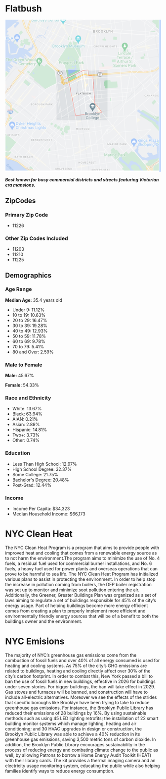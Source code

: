 # Flatbush
![Highlighted Flatbush Area](Flatbush_Highlighted.png)

***Best known for busy commercial districts and streets featuring Victorian era mansions.*** 

## ZipCodes

### Primary Zip Code

- 11226

### Other Zip Codes Included

- 11203
- 11210
- 11225

## Demographics

### Age Range

**Median Age:** 35.4 years old
- Under 9: 11.12%
- 10 to 19: 10.63%
- 20 to 29: 16.47%
- 30 to 39: 19.28%
- 40 to 49: 12.93%
- 50 to 59: 11.78%
- 60 to 69: 9.78%
- 70 to 79: 5.41%
- 80 and Over: 2.59%

### Male to Female

**Male:** 45.67%

**Female:** 54.33%

### Race and Ethnicity

- White: 13.67%
- Black: 63.94%
- AIAN: 0.21%
- Asian: 2.89%
- Hispanic: 14.81%
- Two+: 3.73%
- Other: 0.74%

### Education

- Less Than High School: 12.97%
- High School Degree: 32.37%
- Some College: 21.75%
- Bachelor's Degree: 20.48%
- Post-Grad: 12.44%

### Income

- Income Per Capita: $34,323
- Median Household Income: $66,173

# NYC Clean Heat

  The NYC Clean Heat Program is a program that aims to provide people with improved heat and cooling that comes from a renewable energy source as to not harm the environment.The program aims to minimize the use of No. 4 fuels, a residual fuel used for commercial burner installations, and No. 6 fuels, a heavy fuel used for power plants and overseas operations that can prove to be harmful to sea life. The NYC Clean Heat Program has initialized various plans to assist in protecting the environment. In order to help stop the increase in pollution coming from boilers, the DEP boiler registration was set up to monitor and minimize soot pollution entering the air. Additionally, the Greener, Greater Buildings Plan was organized as a set of laws aiming to regulate a set of buildings responsible for 45% of the city’s energy usage. Part of helping buildings become more energy efficient comes from creating a plan to properly implement more efficient and environmentally friendly energy sources that will be of a benefit to both the buildings owner and the environment.

# NYC Emisions

  The majority of NYC’s greenhouse gas emissions come from the combustion of fossil fuels and over 40% of all energy consumed is used for heating and cooling systems. As 75% of the city’s GHG emissions are related to buildings, heating and cooling directly affect over 30% of the city’s carbon footprint. In order to combat this, New York passed a bill to ban the use of fossil fuels in new buildings, effective in 2026 for buildings under seven stories. For bigger buildings, the ban will take effect in 2029. Gas stoves and furnaces will be banned, and construction will have to include all-electric alternatives. Moreover we see the effects of the strides that specific boroughs like Brooklyn have been trying to take to reduce greenhouse gas emissions. For instance, the Brooklyn Public Library has reduced their emissions of 28 buildings by 16%. By using sustainable methods such as using 45 LED lighting retrofits; the installation of 22 smart building monitor systems which manage lighting, heating and air conditioning; and 30 HVAC upgrades in design or construction, the Brooklyn Public Library was able to achieve a 40% reduction in its greenhouse gas emissions, saving 3,500 metric tons of carbon dioxide. In addition, the Brooklyn Public Library encourages sustainability in the process of reducing energy and combating climate change to the public as well, by allowing Patrons to borrow a Home Energy Audit Toolkit (HEAT) with their library cards. The kit provides a thermal imaging camera and an electricity usage monitoring system, educating the public while also helping families identify ways to reduce energy consumption.


